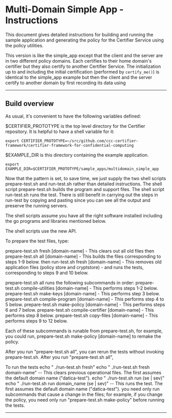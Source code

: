 # Multi-Domain Simple App - Instructions

This document gives detailed instructions for building and running the sample
application and generating the policy for the Certifier Service using the policy
utilities.

This version is like the simple_app except that the client and the server
are in two different policy domains. Each certifies to their home domain's certifier
but they also certify to another Certifier Service. The initialization up to and
including the initial certification (performed by `certify_me()`) is identical
to the simple_app example but then the client and the server certify to another
domain by first recording its data using

-----------------------------------------------------------------------------


## Build overview

As usual, it's convenient to have the following variables defined:

$CERTIFIER_PROTOTYPE is the top level directory for the Certifier repository.
It is helpful to have a shell variable for it:
```shell
export CERTIFIER_PROTOTYPE=~/src/github.com/ccc-certifier-framework/certifier-framework-for-confidential-computing
```

$EXAMPLE_DIR is this directory containing the example application.
```shell
export EXAMPLE_DIR=$CERTIFIER_PROTOTYPE/sample_apps/multidomain_simple_app
```
Now that the pattern is set, to save time, we just supply the two shell
scripts prepare-test.sh and run-test.sh rather than detailed instructions.
The shell script prepare-test.sh builds
the program and support files.  The shell script run-test.sh runs the test.
There is still benefit in carrying out the steps in run-test by copying and
pasting since you can see all the output and preserve the running servers.

The shell scripts assume you have all the right software installed including
the go programs and libraries mentioned below.

The shell scripts use the new API.

To prepare the test files, type:

  prepare-test.sh fresh [domain-name]
      - This clears out all old files
then
  prepare-test.sh all [domain-name]
      - This builds the files corresponding to steps 1-9 below.
then
  run-test.sh fresh [domain-name]
      - This removes old application files (policy store and cryptstore)
      - and runs the tests, corresponding to steps 9 and 10 below.

prepare-test.sh all runs the following subcommands in order:
  prepare-test.sh compile-utilities [domain-name]
      - This performs steps 1-2 below.
  prepare-test.sh make-keys [domain-name]
      - This performs step 3 below.
  prepare-test.sh compile-program [domain-name]
      - This performs step 4 to 5 below.
  prepare-test.sh make-policy [domain-name]
      - This performs steps 6 and 7 below.
  prepare-test.sh compile-certifier [domain-name]
      - This performs step 8 below.
  prepare-test.sh copy-files [domain-name]
      - This performs steps 9 to 12 below.

Each of these subcommands is runable from prepare-test.sh, for example,
you could run,
   prepare-test.sh make-policy [domain-name]
to remake the policy.

After you run "prepare-test.sh all", you can rerun the tests without
invoking prepare-test.sh.  After you run "prepare-test.sh all",

To run the tests
  echo "  ./run-test.sh fresh"
  echo "  ./run-test.sh fresh domain-name"
     -- This clears previous operational files.  The first assumes the
        default domain name ("datica-test").
  echo "  ./run-test.sh run (se | sev)"
  echo "  ./run-test.sh run domain_name (se | sev)"
     -- This runs the test.  The first assumes the default domain
         name ("datica-test").
you need only run subcommands that cause a change in the files;
for example, if you change the policy, you need only run
"prepare-test.sh make-policy" before running the tests.


------------------------------------------------------------------------------------
